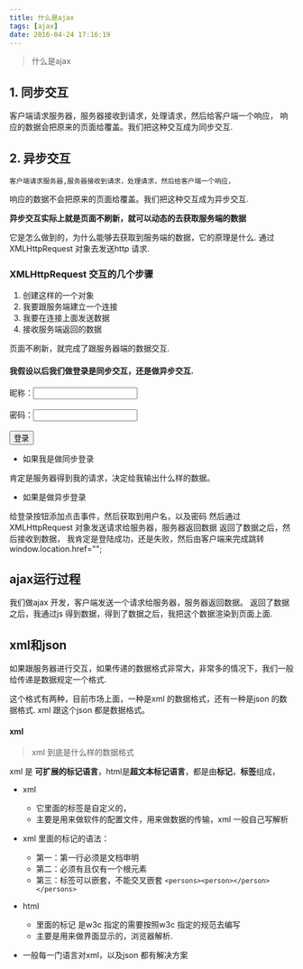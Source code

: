 ```yaml
---
title: 什么是ajax
tags: [ajax]
date: 2016-04-24 17:16:19
---
```

 >  什么是ajax

##  1. 同步交互
   客户端请求服务器，服务器接收到请求，处理请求，然后给客户端一个响应，
响应的数据会把原来的页面给覆盖。我们把这种交互成为同步交互.
##  2.  异步交互
    客户端请求服务器,服务器接收到请求，处理请求，然后给客户端一个响应，
响应的数据不会把原来的页面给覆盖。我们把这种交互成为异步交互.

**异步交互实际上就是页面不刷新，就可以动态的去获取服务端的数据**

它是怎么做到的，为什么能够去获取到服务端的数据，它的原理是什么.
通过XMLHttpRequest 对象去发送http 请求.

###  XMLHttpRequest 交互的几个步骤

1.  创建这样的一个对象
2.  我要跟服务端建立一个连接
3.  我要在连接上面发送数据
4.  接收服务端返回的数据

页面不刷新，就完成了跟服务器端的数据交互.

####    我假设以后我们做登录是同步交互，还是做异步交互.
<form action="login.php">
    昵称：<input type="text" name="username" id="username" >
    <span id="message"></span>
    <br><br>
    密码：<input type="password" name="password"><br><br>
    <input type="submit" value="登录">
</form>

-    如果我是做同步登录

肯定是服务器得到我的请求，决定给我输出什么样的数据。

-   如果是做异步登录

<!-- more -->
给登录按钮添加点击事件，然后获取到用户名，以及密码
然后通过XMLHttpRequest 对象发送请求给服务器，服务器返回数据
返回了数据之后，然后接收到数据，
我肯定是登陆成功，还是失败，然后由客户端来完成跳转
window.location.href="";

##  ajax运行过程

我们做ajax 开发，客户端发送一个请求给服务器，服务器返回数据。
返回了数据之后，我通过js 得到数据，得到了数据之后，我把这个数据渲染到页面上面.

##  xml和json
如果跟服务器进行交互，如果传递的数据格式非常大，非常多的情况下，我们一般给传递是数据规定一个格式.

这个格式有两种，目前市场上面，一种是xml 的数据格式，还有一种是json 的数据格式.
xml 跟这个json 都是数据格式。

####      xml
>   xml 到底是什么样的数据格式

xml 是 **可扩展的标记语言**，html是**超文本标记语言**，都是由**标记**，**标签**组成，
-   xml 
    -   它里面的标签是自定义的，<person></person>
    -   主要是用来做软件的配置文件，用来做数据的传输，xml 一般自己写解析
-   xml 里面的标记的语法：
       -    第一：第一行必须是文档申明  <?xml version="1.0" encoding="utf-8" ?>
       -    第二：必须有且仅有一个根元素
       -    第三：标签可以嵌套，不能交叉嵌套   `<persons><person></person></persons>`
-   html 
    -   里面的标记 是w3c 指定的需要按照w3c 指定的规范去编写
    -   主要是用来做界面显示的，浏览器解析.

-   一般每一门语言对xml，以及json 都有解决方案
